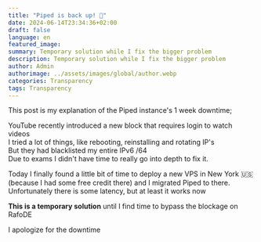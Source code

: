 ```yaml
---
title: "Piped is back up! 🥳"
date: 2024-06-14T23:34:36+02:00
draft: false
language: en
featured_image: 
summary: Temporary solution while I fix the bigger problem
description: Temporary solution while I fix the bigger problem
author: Admin
authorimage: ../assets/images/global/author.webp
categories: Transparency
tags: Transparency
---
```


This post is my explanation of the Piped instance's 1 week downtime;

YouTube recently introduced a new block that requires login to watch videos <br>
I tried a lot of things, like rebooting, reinstalling and rotating IP's <br>
But they had blacklisted my entire IPv6 /64 <br>
Due to exams I didn't have time to really go into depth to fix it.
<br>

Today I finally found a little bit of time to deploy a new VPS in New York 🇺🇸 (because I had some free credit there) and I migrated Piped to there. <br>
Unfortunately there is some latency, but at least it works now

**This is a temporary solution** until I find time to bypass the blockage on RafoDE

I apologize for the downtime